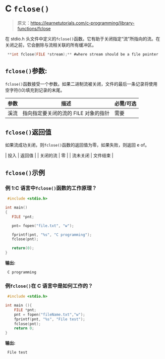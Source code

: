 # C `fclose()`

> 原文：<https://learnetutorials.com/c-programming/library-functions/fclose>

在 stdio.h 头文件中定义的`fclose()`函数。它有助于关闭指定“流”所指向的流。在关闭之前，它会删除与流相关联的所有缓冲区。

```c
 **int fclose(FILE *stream);** #where stream should be a file pointer 

```

## `fclose()`参数:

`fclose()`函数接受一个参数。如果二进制流被关闭，文件的最后一条记录将使用空字符(\0)填充到记录的末尾。

| 参数 | 描述 | 必需/可选 |
| --- | --- | --- |
| 溪流 | 指向指定要关闭的流的 FILE 对象的指针 | 需要 |

## `fclose()`返回值

如果流成功关闭，则`fclose()`函数的返回值为零，如果失败，则返回 e of。

| 投入 | 返回值 |
| 关闭的流 | 零 |
| 流未关闭 | 文件结束 |

## `fclose()`示例

### 例 1:C 语言中`fclose()`函数的工作原理？

```c
 #include <stdio.h>

int main()
{
   FILE *pnt;

   pnt= fopen("file.txt", "w");

   fprintf(pnt, "%s", "C programming");
   fclose(pnt);

   return(0);
} 

```

**输出:**

```c
 C programming 
```

### 例`fclose()`在 C 语言中是如何工作的？

```c
 #include <stdio.h>

int main (){
    FILE *pnt;
    pnt = fopen("fileName.txt","w");
    fprintf(pnt, "%s", "File test");
    fclose(pnt);
    return 0; 
} 

```

**输出:**

```c
 File test 
```